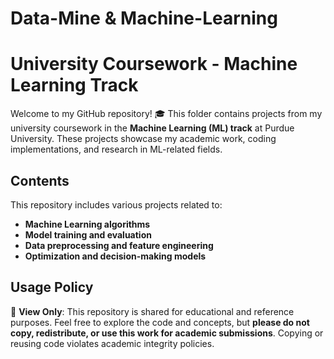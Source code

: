 # Data-Mine & Machine-Learning
# **University Coursework - Machine Learning Track**

Welcome to my GitHub repository! 🎓 This folder contains projects from my university coursework in the **Machine Learning (ML) track** at Purdue University. These projects showcase my academic work, coding implementations, and research in ML-related fields.

## **Contents**
This repository includes various projects related to:
- **Machine Learning algorithms**
- **Model training and evaluation**
- **Data preprocessing and feature engineering**
- **Optimization and decision-making models**

## **Usage Policy**
🚨 **View Only**: This repository is shared for educational and reference purposes. Feel free to explore the code and concepts, but **please do not copy, redistribute, or use this work for academic submissions**. Copying or reusing code violates academic integrity policies.



